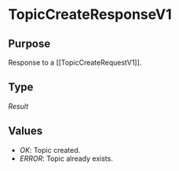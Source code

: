 # TopicCreateResponseV1

## Purpose

<!-- --8<-- [start:purpose] -->
Response to a [[TopicCreateRequestV1]].
<!-- --8<-- [end:purpose] -->

## Type

<!-- --8<-- [start:type] -->
<div class="type">

*Result*

</div>
<!-- --8<-- [end:type] -->

## Values

- *OK*: Topic created.
- *ERROR*: Topic already exists.
